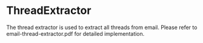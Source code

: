 # ThreadExtractor
The thread extractor is used to extract all threads from email.
Please refer to email-thread-extractor.pdf for detailed implementation.
